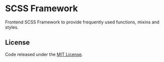 # SCSS Framework

Frontend SCSS Framework to provide frequently used functions, mixins and styles.

## License

Code released under the [MIT License](http://opensource.org/licenses/MIT).
